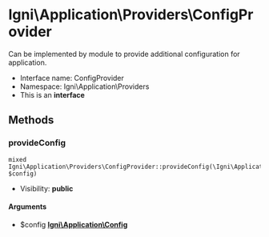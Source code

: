 Igni\Application\Providers\ConfigProvider
===============

Can be implemented by module to provide additional configuration
for application.




* Interface name: ConfigProvider
* Namespace: Igni\Application\Providers
* This is an **interface**






Methods
-------


### provideConfig

    mixed Igni\Application\Providers\ConfigProvider::provideConfig(\Igni\Application\Config $config)





* Visibility: **public**


#### Arguments
* $config **[Igni\Application\Config](Igni-Application-Config.md)**


